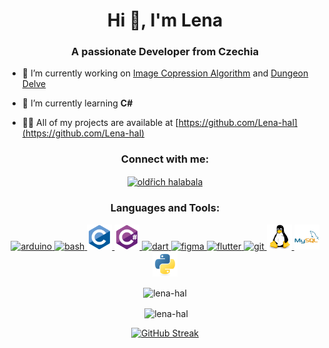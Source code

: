 <h1 align="center">Hi 👋, I'm Lena</h1>
<h3 align="center">A passionate Developer from Czechia</h3>

- 🔭 I’m currently working on [Image Copression Algorithm](https://github.com/Lena-hal/Image-Compressor) and [Dungeon Delve](https://github.com/Lena-hal/Dungeon-Delve)

- 🌱 I’m currently learning **C#**

- 👨‍💻 All of my projects are available at [https://github.com/Lena-hal](https://github.com/Lena-hal)

<h3 align="center">Connect with me:</h3>
<p align="center">
<a href="https://linkedin.com/in/oldřich halabala" target="blank"><img align="center" src="https://raw.githubusercontent.com/rahuldkjain/github-profile-readme-generator/master/src/images/icons/Social/linked-in-alt.svg" alt="oldřich halabala" height="30" width="40" /></a>
</p>

<h3 align="center">Languages and Tools:</h3>
<p align="center"> <a href="https://www.arduino.cc/" target="_blank" rel="noreferrer"> <img src="https://cdn.worldvectorlogo.com/logos/arduino-1.svg" alt="arduino" width="40" height="40"/> </a> <a href="https://www.gnu.org/software/bash/" target="_blank" rel="noreferrer"> <img src="https://www.vectorlogo.zone/logos/gnu_bash/gnu_bash-icon.svg" alt="bash" width="40" height="40"/> </a> <a href="https://www.cprogramming.com/" target="_blank" rel="noreferrer"> <img src="https://raw.githubusercontent.com/devicons/devicon/master/icons/c/c-original.svg" alt="c" width="40" height="40"/> </a> <a href="https://www.w3schools.com/cs/" target="_blank" rel="noreferrer"> <img src="https://raw.githubusercontent.com/devicons/devicon/master/icons/csharp/csharp-original.svg" alt="csharp" width="40" height="40"/> </a> <a href="https://dart.dev" target="_blank" rel="noreferrer"> <img src="https://www.vectorlogo.zone/logos/dartlang/dartlang-icon.svg" alt="dart" width="40" height="40"/> </a> <a href="https://www.figma.com/" target="_blank" rel="noreferrer"> <img src="https://www.vectorlogo.zone/logos/figma/figma-icon.svg" alt="figma" width="40" height="40"/> </a> <a href="https://flutter.dev" target="_blank" rel="noreferrer"> <img src="https://www.vectorlogo.zone/logos/flutterio/flutterio-icon.svg" alt="flutter" width="40" height="40"/> </a> <a href="https://git-scm.com/" target="_blank" rel="noreferrer"> <img src="https://www.vectorlogo.zone/logos/git-scm/git-scm-icon.svg" alt="git" width="40" height="40"/> </a> <a href="https://www.archlinux.org/" target="_blank" rel="noreferrer"> <img src="https://raw.githubusercontent.com/devicons/devicon/master/icons/linux/linux-original.svg" alt="Arch linux" width="40" height="40"/> </a> <a href="https://www.mysql.com/" target="_blank" rel="noreferrer"> <img src="https://raw.githubusercontent.com/devicons/devicon/master/icons/mysql/mysql-original-wordmark.svg" alt="mysql" width="40" height="40"/> </a> <a href="https://www.python.org" target="_blank" rel="noreferrer"> <img src="https://raw.githubusercontent.com/devicons/devicon/master/icons/python/python-original.svg" alt="python" width="40" height="40"/> </a> </p>

<p align="center"><img align="center" src="https://github-readme-stats.vercel.app/api/top-langs?username=lena-hal&show_icons=true&theme=dark&locale=en&layout=compact" alt="lena-hal" /></p>


<p align="center">&nbsp;<img align="center" src="https://github-readme-stats.vercel.app/api?username=lena-hal&show_icons=true&theme=dark&locale=en" alt="lena-hal" /></p>

<p align="center">
  <a href="https://git.io/streak-stats">
    <img src="https://streak-stats.demolab.com?user=Lena-hal&theme=dark" alt="GitHub Streak">
  </a>
</p>

